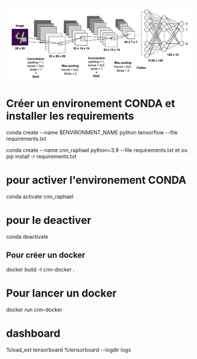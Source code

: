 ![Demo](./show_photo/demo_image.png)
# Créer un environement CONDA et installer les requirements
conda create --name $ENVIRONMENT_NAME python tensorflow  --file requirements.txt

conda create --name cnn_raphael python=3.9  --file requirements.txt
et ou 
pip install -r requirements.txt

# pour activer l'environement CONDA
conda activate cnn_raphael

# pour le deactiver
conda deactivate 

## Pour créer un docker 
docker build -t cnn-docker .

# Pour lancer un docker
docker run cnn-docker

# dashboard 

%load_ext tensorboard
%tensorboard --logdir logs